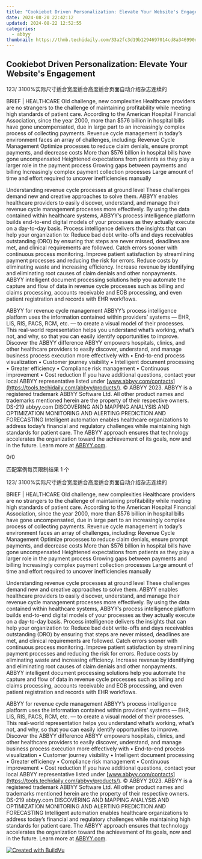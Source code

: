 ```yaml
---
title: "Cookiebot Driven Personalization: Elevate Your Website's Engagement"
date: 2024-08-20 22:42:12
updated: 2024-08-22 12:52:55
categories:
  - abbyy
thumbnail: https://thmb.techidaily.com/33a2fc3d19b1294697014cd8a346990d81bbe0b373b3c35d45e36e3b5fdd2147.jpg
---
```


## Cookiebot Driven Personalization: Elevate Your Website's Engagement

123/ 3100%实际尺寸适合宽度适合高度适合页面自动介绍杂志连续的

BRIEF | HEALTHCARE Old challenge, new complexities Healthcare providers are no strangers to the challenge of maintaining profitability while meeting high standards of patient care. According to the American Hospital Financial Association, since the year 2000, more than $576 billion in hospital bills have gone uncompensated, due in large part to an increasingly complex process of collecting payments. Revenue cycle management in today’s environment faces an array of challenges, including: Revenue Cycle Management Optimize processes to reduce claim denials, ensure prompt payments, and decrease costs More than $576 billion in hospital bills have gone uncompensated Heightened expectations from patients as they play a larger role in the payment process Growing gaps between payments and billing Increasingly complex payment collection processes Large amount of time and effort required to uncover inefficiencies manually 

Understanding revenue cycle processes at ground level These challenges demand new and creative approaches to solve them. ABBYY enables healthcare providers to easily discover, understand, and manage their revenue cycle management processes more effectively. By using the data contained within healthcare systems, ABBYY’s process intelligence platform builds end-to-end digital models of your processes as they actually execute on a day-to-day basis. Process intelligence delivers the insights that can help your organization to: Reduce bad debt write-offs and days receivables outstanding (DRO) by ensuring that steps are never missed, deadlines are met, and clinical requirements are followed. Catch errors sooner with continuous process monitoring. Improve patient satisfaction by streamlining payment processes and reducing the risk for errors. Reduce costs by eliminating waste and increasing efficiency. Increase revenue by identifying and eliminating root causes of claim denials and other nonpayments. ABBYY intelligent document processing solutions help you automate the capture and flow of data in revenue cycle processes such as billing and claims processing, accounts receivable and EOB processing, and even patient registration and records with EHR workflows. 

ABBYY for revenue cycle management ABBYY’s process intelligence platform uses the information contained within providers’ systems — EHR, LIS, RIS, PACS, RCM, etc. — to create a visual model of their processes. This real-world representation helps you understand what’s working, what’s not, and why, so that you can easily identify opportunities to improve. Discover the ABBYY difference ABBYY empowers hospitals, clinics, and other healthcare providers to easily discover, understand, and manage business process execution more effectively with • End-to-end process visualization • Customer journey visibility • Intelligent document processing • Greater efficiency • Compliance risk management • Continuous improvement • Cost reduction If you have additional questions, contact your local ABBYY representative listed under [www.abbyy.com/contacts](https://tools.techidaily.com/abbyy/products/). © ABBYY 2023\. ABBYY is a registered trademark ABBYY Software Ltd. All other product names and trademarks mentioned herein are the property of their respective owners. DS-219 abbyy.com DISCOVERING AND MAPPING ANALYSIS AND OPTIMIZATION MONITORING AND ALERTING PREDICTION AND FORECASTING Intelligent automation enables healthcare organizations to address today’s financial and regulatory challenges while maintaining high standards for patient care. The ABBYY approach ensures that technology accelerates the organization toward the achievement of its goals, now and in the future. Learn more at [ABBYY.com](https://tools.techidaily.com/abbyy/products/). 



0/0

匹配案例每页限制结果 1 个

123/ 3100%实际尺寸适合宽度适合高度适合页面自动介绍杂志连续的

BRIEF | HEALTHCARE Old challenge, new complexities Healthcare providers are no strangers to the challenge of maintaining profitability while meeting high standards of patient care. According to the American Hospital Financial Association, since the year 2000, more than $576 billion in hospital bills have gone uncompensated, due in large part to an increasingly complex process of collecting payments. Revenue cycle management in today’s environment faces an array of challenges, including: Revenue Cycle Management Optimize processes to reduce claim denials, ensure prompt payments, and decrease costs More than $576 billion in hospital bills have gone uncompensated Heightened expectations from patients as they play a larger role in the payment process Growing gaps between payments and billing Increasingly complex payment collection processes Large amount of time and effort required to uncover inefficiencies manually 

Understanding revenue cycle processes at ground level These challenges demand new and creative approaches to solve them. ABBYY enables healthcare providers to easily discover, understand, and manage their revenue cycle management processes more effectively. By using the data contained within healthcare systems, ABBYY’s process intelligence platform builds end-to-end digital models of your processes as they actually execute on a day-to-day basis. Process intelligence delivers the insights that can help your organization to: Reduce bad debt write-offs and days receivables outstanding (DRO) by ensuring that steps are never missed, deadlines are met, and clinical requirements are followed. Catch errors sooner with continuous process monitoring. Improve patient satisfaction by streamlining payment processes and reducing the risk for errors. Reduce costs by eliminating waste and increasing efficiency. Increase revenue by identifying and eliminating root causes of claim denials and other nonpayments. ABBYY intelligent document processing solutions help you automate the capture and flow of data in revenue cycle processes such as billing and claims processing, accounts receivable and EOB processing, and even patient registration and records with EHR workflows. 

ABBYY for revenue cycle management ABBYY’s process intelligence platform uses the information contained within providers’ systems — EHR, LIS, RIS, PACS, RCM, etc. — to create a visual model of their processes. This real-world representation helps you understand what’s working, what’s not, and why, so that you can easily identify opportunities to improve. Discover the ABBYY difference ABBYY empowers hospitals, clinics, and other healthcare providers to easily discover, understand, and manage business process execution more effectively with • End-to-end process visualization • Customer journey visibility • Intelligent document processing • Greater efficiency • Compliance risk management • Continuous improvement • Cost reduction If you have additional questions, contact your local ABBYY representative listed under [www.abbyy.com/contacts](https://tools.techidaily.com/abbyy/products/). © ABBYY 2023\. ABBYY is a registered trademark ABBYY Software Ltd. All other product names and trademarks mentioned herein are the property of their respective owners. DS-219 abbyy.com DISCOVERING AND MAPPING ANALYSIS AND OPTIMIZATION MONITORING AND ALERTING PREDICTION AND FORECASTING Intelligent automation enables healthcare organizations to address today’s financial and regulatory challenges while maintaining high standards for patient care. The ABBYY approach ensures that technology accelerates the organization toward the achievement of its goals, now and in the future. Learn more at [ABBYY.com](https://tools.techidaily.com/abbyy/products/). 

[![Created with BuildVu](https://www.abbyy.com/buildvu-logo.png)](https://www.idrsolutions.com/online-pdf-to-html-converter)

<ins class="adsbygoogle"
     style="display:block"
     data-ad-format="autorelaxed"
     data-ad-client="ca-pub-7571918770474297"
     data-ad-slot="1223367746"></ins>



<ins class="adsbygoogle"
     style="display:block"
     data-ad-client="ca-pub-7571918770474297"
     data-ad-slot="8358498916"
     data-ad-format="auto"
     data-full-width-responsive="true"></ins>

